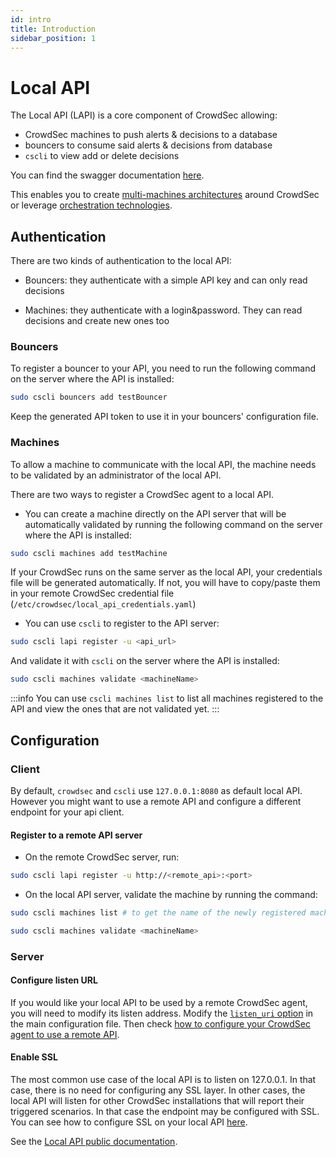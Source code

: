 ```yaml
---
id: intro
title: Introduction
sidebar_position: 1
---
```


# Local API

The Local API (LAPI) is a core component of CrowdSec allowing:

 - CrowdSec machines to push alerts & decisions to a database
 - bouncers to consume said alerts & decisions from database
 - `cscli` to view add or delete decisions

You can find the swagger documentation [here](https://crowdsecurity.github.io/api_doc/lapi/).

This enables you to create [multi-machines architectures](https://crowdsec.net/multi-server-setup/) around CrowdSec or leverage [orchestration technologies](https://crowdsec.net/secure-docker-compose-stacks-with-crowdsec/).

## Authentication

There are two kinds of authentication to the local API:

 - Bouncers: they authenticate with a simple API key and can only read decisions

 - Machines: they authenticate with a login&password. They can read decisions and create new ones too


### Bouncers

To register a bouncer to your API, you need to run the following command on the server where the API is installed:

```bash
sudo cscli bouncers add testBouncer
```

Keep the generated API token to use it in your bouncers' configuration file.

### Machines

To allow a machine to communicate with the local API, the machine needs to be validated by an administrator of the local API.

There are two ways to register a CrowdSec agent to a local API.

* You can create a machine directly on the API server that will be automatically validated by running the following command on the server where the API is installed:

```bash
sudo cscli machines add testMachine
```

If your CrowdSec runs on the same server as the local API, your credentials file will be generated automatically. If not, you will have to copy/paste them in your remote CrowdSec credential file (`/etc/crowdsec/local_api_credentials.yaml`)

* You can use `cscli` to register to the API server:

```bash
sudo cscli lapi register -u <api_url>
```

And validate it with `cscli` on the server where the API is installed:

```bash
sudo cscli machines validate <machineName>
```

:::info
You can use `cscli machines list` to list all machines registered to the API and view the ones that are not validated yet.
:::

## Configuration

### Client

By default, `crowdsec` and `cscli` use `127.0.0.1:8080` as default local API. However you might want to use a remote API and configure a different endpoint for your api client.

#### Register to a remote API server

* On the remote CrowdSec server, run:

```bash
sudo cscli lapi register -u http://<remote_api>:<port>
```

* On the local API server, validate the machine by running the command:


```bash
sudo cscli machines list # to get the name of the newly registered machine
```

```bash
sudo cscli machines validate <machineName>
```


### Server

#### Configure listen URL

If you would like your local API to be used by a remote CrowdSec agent, you will need to modify its listen address.
Modify the [`listen_uri` option](/configuration/crowdsec_configuration.md#listen_uri) in the main configuration file.
Then check [how to configure your CrowdSec agent to use a remote API](/u/user_guides/machines_mgmt).


#### Enable SSL

The most common use case of the local API is to listen on 127.0.0.1. In that case, there is no need for
configuring any SSL layer. In other cases, the local API will listen for other CrowdSec installations that
will report their triggered scenarios. In that case the endpoint may be configured with SSL.
You can see how to configure SSL on your local API [here](/configuration/crowdsec_configuration.md#tls).


See the [Local API public documentation](https://crowdsecurity.github.io/api_doc/lapi/).


